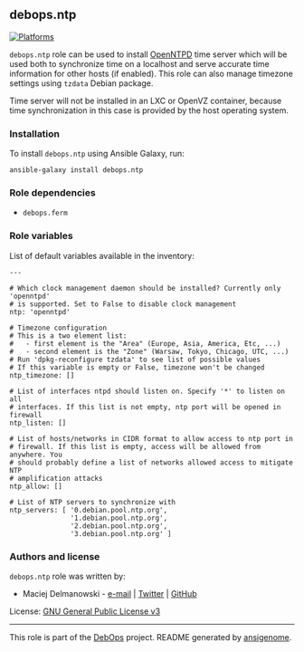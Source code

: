 ## debops.ntp

[![Platforms](http://img.shields.io/badge/platforms-debian%20|%20ubuntu-lightgrey.svg)](#)

`debops.ntp` role can be used to install [OpenNTPD](http://www.openntpd.org/)
time server which will be used both to synchronize time on a localhost and
serve accurate time information for other hosts (if enabled). This role can
also manage timezone settings using `tzdata` Debian package.

Time server will not be installed in an LXC or OpenVZ container, because
time synchronization in this case is provided by the host operating system.

### Installation

To install `debops.ntp` using Ansible Galaxy, run:

    ansible-galaxy install debops.ntp

### Role dependencies

- `debops.ferm`



### Role variables

List of default variables available in the inventory:

    ---
    
    # Which clock management daemon should be installed? Currently only 'openntpd'
    # is supported. Set to False to disable clock management
    ntp: 'openntpd'
    
    # Timezone configuration
    # This is a two element list:
    #   - first element is the "Area" (Europe, Asia, America, Etc, ...)
    #   - second element is the "Zone" (Warsaw, Tokyo, Chicago, UTC, ...)
    # Run 'dpkg-reconfigure tzdata' to see list of possible values
    # If this variable is empty or False, timezone won't be changed
    ntp_timezone: []
    
    # List of interfaces ntpd should listen on. Specify '*' to listen on all
    # interfaces. If this list is not empty, ntp port will be opened in firewall
    ntp_listen: []
    
    # List of hosts/networks in CIDR format to allow access to ntp port in
    # firewall. If this list is empty, access will be allowed from anywhere. You
    # should probably define a list of networks allowed access to mitigate NTP
    # amplification attacks
    ntp_allow: []
    
    # List of NTP servers to synchronize with
    ntp_servers: [ '0.debian.pool.ntp.org',
                   '1.debian.pool.ntp.org',
                   '2.debian.pool.ntp.org',
                   '3.debian.pool.ntp.org' ]





### Authors and license

`debops.ntp` role was written by:

- Maciej Delmanowski - [e-mail](mailto:drybjed@gmail.com) | [Twitter](https://twitter.com/drybjed) | [GitHub](https://github.com/drybjed)


License: [GNU General Public License v3](https://tldrlegal.com/license/gnu-general-public-license-v3-(gpl-3))


***

This role is part of the [DebOps](http://debops.org/) project. README generated by [ansigenome](https://github.com/nickjj/ansigenome/).

